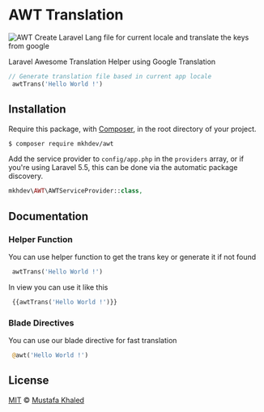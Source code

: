 # AWT Translation

![AWT](https://mustafakhaled.com/images/awt.png)
Create Laravel Lang file for current locale and translate the keys from google

Laravel Awesome Translation Helper using Google Translation
```php
// Generate translation file based in current app locale 
 awtTrans('Hello World !')

```

## Installation

Require this package, with [Composer](https://getcomposer.org/), in the root directory of your project.

```bash
$ composer require mkhdev/awt
```

Add the service provider to `config/app.php` in the `providers` array, or if you're using Laravel 5.5, this can be done via the automatic package discovery.

```php
mkhdev\AWT\AWTServiceProvider::class,
```


## Documentation

### Helper Function
You can use helper function to get the trans key or generate it if not found
```php
 awtTrans('Hello World !')
```
In view you can use it like this
```php
 {{awtTrans('Hello World !')}}
```
### Blade Directives
You can use our blade directive for fast translation
```php
 @awt('Hello World !')
```

## License

[MIT](LICENSE) © [Mustafa Khaled](https://github.com/Dirape)
